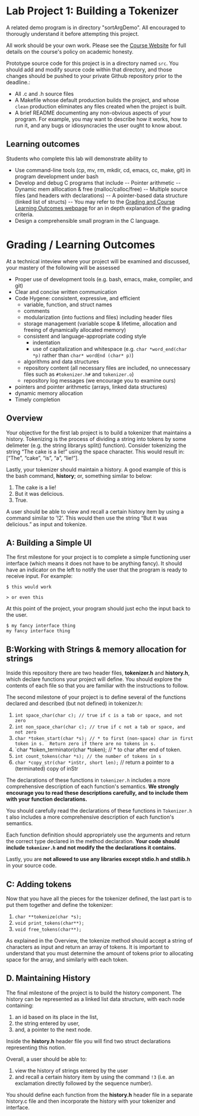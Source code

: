
Lab Project 1: Building a Tokenizer
===================================
A related demo program is in directory "sortArgDemo".  All encouraged
to thorougly understand it before attempting this project.

All work should be your own work. Please see the [Course Website](https://sites.google.com/site/arch1utep/home#TOC-Academic-Honesty) for full details on the course's policy on academic honesty.

Prototype source code for this project is in a  directory named `src`.
You should add and modify source code within that directory, and those
changes should be pushed to your private Github repository prior to
the deadline.:  
- All .c and .h source files
- A Makefile whose default production builds the project, and whose
`clean` production eliminates any files created when the project is
built.
- A brief README documenting any non-obvious aspects of your program.  For example, you may want to describe how it works, how to run it, and any bugs or idiosyncracies the user ought to know about.

## Learning outcomes

Students who complete this lab will demonstrate ability to
- Use command-line tools (cp, mv, rm, mkdir, cd, emacs, cc, make, git) in program development under bash
- Develop and debug C programs that include 
-- Pointer arithmetic 
-- Dynamic mem alllocation & free (malloc/calloc/free) 
-- Multiple source files (and headers with declarations)
-- A pointer-based data structure (linked list of structs)
-- You may refer to the [Grading and Course Learning Outcomes webpage](https://sites.google.com/site/arch1utep/course-learning-outcomes) for an in depth explanation of the grading criteria.
- Design a comprehensible small program in the C language. 

# Grading / Learning Outcomes

At a technical inteview where your project will be examined and discussed, your mastery of the following will be assessed 

- Proper use of development tools (e.g. bash, emacs, make, compiler,
  and git) 
- Clear and concise written communication 
- Code Hygene: consistent, expressive, and efficient
    - variable, function, and struct names
    - comments
    - modularization (into fuctions and files) including header files
    - storage management (variable scope & lifetime, allocation and
      freeing of dynamically allocated memory)
    - consistent and language-appropriate coding style
       - indentation
       - use of capitalization and whitespace (e.g. `char *word_end(char *p)` 
         rather than `char* wordEnd (char* p)`)
    - algorithms and data structures
    - repository content (all necessary files are included, no
      unnecessary files such as `#tokenizer.h#` and `tokenizer.o`)
    - repository log messages (we encourage you to examine ours)
- pointers and pointer arithmetic (arrays, linked data structures)
- dynamic memory allocation
- Timely completion

## Overview
Your objective for the first lab project is to build a tokenizer that
maintains a history. Tokenizing is the process of dividing a string into
tokens by some delimeter (e.g. the string librarys split() function).
Consider tokenizing the string “The cake is a lie!” using the space
character. This would result in: \[“The”, “cake”, “is”, “a”, “lie!”\].

Lastly, your tokenizer should maintain a history. A good example of this
is the bash command, **history**; or, something similar to below:

1.  The cake is a lie!
2.  But it was delicious.
3.  True.

A user should be able to view and recall a certain history item by using a command
similar to ’!2’. This would then use the string “But it was delicious.” as input and
tokenize.

## A: Building a Simple UI
The first milestone for your project is to complete a simple functioning
user interface (which means it does not have to be anything fancy). It
should have an indicator on the left to notify the user that the program
is ready to receive input. For example:

`$ this would work`

`> or even this`

At this point of the project, your program should just echo the input
back to the user.

```
$ my fancy interface thing
my fancy interface thing
```

## B:Working with Strings & memory allocation for strings
Inside this repository there are two header files, **tokenizer.h** and **history.h**, 
which declare functions your project will define. You should explore the
contents of each file so that you are familiar with the instructions to
follow.

The second milestone of your project is to define several of the
functions declared and described (but not defined) in tokenizer.h:

1.  `int space_char(char c); // true if c is a tab or space, and not zero`
2.  `int non_space_char(char c); // true if c not a tab or space, and not zero`
3.  `char *token_start(char *s); // * to first (non-space) char in first token in s.  Return zero if there are no tokens in s.`
4.  `char *token_terminator(char *token);   // * to char after end of token.
5.  `int count_tokens(char *s); // the number of tokens in s`
6.  `char *copy_str(char *inStr, short len);` // return a pointer to a (terminated) copy of inStr 

The declarations of these functions in `tokenizer.h` includes a more
comprehensive description of each function's semantics.  **We strongly
encourage you to read these descriptions carefully, and to include
them with your function declarations.**

You should carefully read the declarations of these functions in `Tokenizer.h` t
 also includes a more comprehensive description of each function's semantics.  

Each function definition should appropriately use the arguments and
return the correct type declared in the method declaration. **Your code should include `tokenizer.h` and not modify the the declarations it contains.** 

Lastly, you are **not allowed to use any libraries except stdio.h and stdlib.h**
in your source code.

## C: Adding tokens
Now that you have all the pieces for the tokenizer defined, the last
part is to put them together and define the tokenizer:

1.  `char **tokenize(char *s);`
2.  `void print_tokens(char**);`
3.  `void free_tokens(char**);`

As explained in the Overview, the tokenize method should accept a string
of characters as input and return an array of tokens. It is important to
understand that you must determine the amount of tokens prior to
allocating space for the array, and similarly with each token.

## D. Maintaining History
The final milestone of the project is to build the history component.
The history can be represented as a linked list data structure, with
each node containing:

1.  an id based on its place in the list,
2.  the string entered by user,
3.  and, a pointer to the next node.

Inside the **history.h** header file you will find two struct
declarations representing this notion.

Overall, a user should be able to: 

1. view the history of strings entered by the user 
2. and recall a certain history item by using the command 
   `!3` (i.e. an exclamation directly followed by the sequence number).

You should define each function from the **history.h** header file in
a separate history.c file and then incorporate the history with your
tokenizer and interface.
